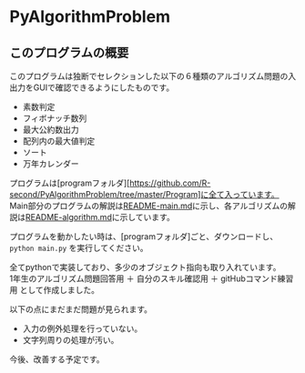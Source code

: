 # PyAlgorithmProblem
## このプログラムの概要
このプログラムは独断でセレクションした以下の６種類のアルゴリズム問題の入出力をGUIで確認できるようにしたものです。  
- 素数判定
- フィボナッチ数列
- 最大公約数出力
- 配列内の最大値判定
- ソート
- 万年カレンダー

プログラムは[programフォルダ][https://github.com/R-second/PyAlgorithmProblem/tree/master/Program]に全て入っています。
Main部分のプログラムの解説は[README-main.md](https://github.com/R-second/PyAlgorithmProblem/blob/master/README-main.md)に示し、各アルゴリズムの解説は[README-algorithm.md](https://github.com/R-second/PyAlgorithmProblem/blob/master/README-algorithm.md)に示しています。

プログラムを動かしたい時は、[programフォルダ]ごと、ダウンロードし、 `python main.py` を実行してください。

全てpythonで実装しており、多少のオブジェクト指向も取り入れています。  
1年生のアルゴリズム問題回答用 ＋ 自分のスキル確認用 ＋ gitHubコマンド練習用 として作成しました。  


以下の点にまだまだ問題が見られます。
- 入力の例外処理を行っていない。
- 文字列周りの処理が汚い。

今後、改善する予定です。